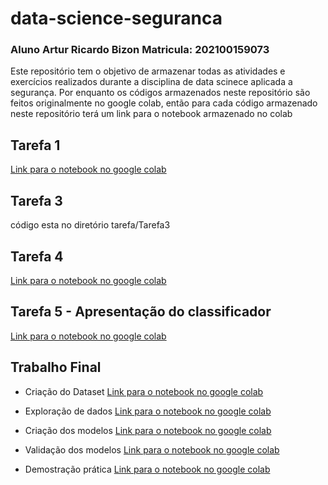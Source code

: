 # data-science-seguranca

### Aluno Artur Ricardo Bizon Matricula: 202100159073

Este repositório tem o objetivo de armazenar todas as atividades e exercícios realizados durante a disciplina de data scinece aplicada a segurança. Por enquanto os códigos armazenados neste repositório são feitos originalmente no google colab, então para cada código armazenado neste repositório terá um link para o notebook armazenado no colab

## Tarefa 1
[Link para o notebook no google colab](https://colab.research.google.com/drive/1d2yNtFrSSXAdyGkcUxXMh2-hDvJ0ac2_?usp=sharing) 

## Tarefa 3
código esta no diretório tarefa/Tarefa3

## Tarefa 4
[Link para o notebook no google colab](https://colab.research.google.com/drive/1djwx1FRTskY2VziwCCIQ0mb0JAqsm8WF?usp=sharing)

## Tarefa 5 - Apresentação do classificador
[Link para o notebook no google colab](https://colab.research.google.com/drive/1wpun9a40WBve1oIb2g2q65k1Kpfcf_9f?usp=sharing)

## Trabalho Final
 - Criação do Dataset [Link para o notebook no google colab](https://colab.research.google.com/drive/1tf3_x9aXlJ-PiGVyrSxQyXl_uvQtsJx6?usp=sharing)

 - Exploração de dados [Link para o notebook no google colab](https://colab.research.google.com/drive/12DFyixcgPAdX3emSZvVtPQUe-a5Izyyd?usp=sharing) 

 - Criação dos modelos [Link para o notebook no google colab](https://colab.research.google.com/drive/12X0erNQnuk4_KXu4Kx6qsGpawpDeXkOW?usp=sharing) 

 - Validação dos modelos [Link para o notebook no google colab](https://colab.research.google.com/drive/1faRSTyliWD3bM310WjNaPR_iSHLx88G6?usp=sharing) 

- Demostração prática [Link para o notebook no google colab](https://colab.research.google.com/drive/1tf3_x9aXlJ-PiGVyrSxQyXl_uvQtsJx6?usp=sharing) 
